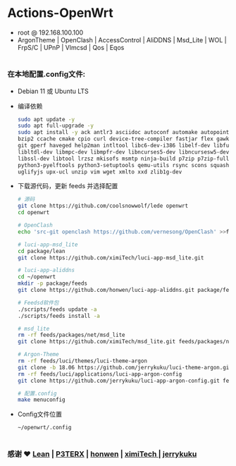 # Actions-OpenWrt

- root  @  192.168.100.100
- ArgonTheme | OpenClash | AccessControl | AliDDNS | Msd_Lite | WOL | FrpS/C | UPnP | Vlmcsd | Qos | Eqos
#
### 在本地配置.config文件:
- Debian 11 或 Ubuntu LTS
- 编译依赖

   ```bash
   sudo apt update -y
   sudo apt full-upgrade -y
   sudo apt install -y ack antlr3 asciidoc autoconf automake autopoint binutils bison build-essential \
   bzip2 ccache cmake cpio curl device-tree-compiler fastjar flex gawk gettext gcc-multilib g++-multilib \
   git gperf haveged help2man intltool libc6-dev-i386 libelf-dev libfuse-dev libglib2.0-dev libgmp3-dev \
   libltdl-dev libmpc-dev libmpfr-dev libncurses5-dev libncursesw5-dev libpython3-dev libreadline-dev \
   libssl-dev libtool lrzsz mkisofs msmtp ninja-build p7zip p7zip-full patch pkgconf python2.7 python3 \
   python3-pyelftools python3-setuptools qemu-utils rsync scons squashfs-tools subversion swig texinfo \
   uglifyjs upx-ucl unzip vim wget xmlto xxd zlib1g-dev
   ```

- 下载源代码，更新 feeds 并选择配置

   ```bash
   # 源码
   git clone https://github.com/coolsnowwolf/lede openwrt
   cd openwrt
   
   # OpenClash
   echo 'src-git openclash https://github.com/vernesong/OpenClash' >>feeds.conf.default
   
   # luci-app-msd_lite
   cd package/lean
   git clone https://github.com/ximiTech/luci-app-msd_lite.git
   
   # luci-app-aliddns
   cd ~/openwrt
   mkdir -p package/feeds
   git clone https://github.com/honwen/luci-app-aliddns.git package/feeds/luci-app-aliddns

   # Feedsd软件包
   ./scripts/feeds update -a
   ./scripts/feeds install -a
   
   # msd_lite
   rm -rf feeds/packages/net/msd_lite
   git clone https://github.com/ximiTech/msd_lite.git feeds/packages/net/msd_lite
   
   # Argon-Theme
   rm -rf feeds/luci/themes/luci-theme-argon
   git clone -b 18.06 https://github.com/jerrykuku/luci-theme-argon.git feeds/luci/themes/luci-theme-argon
   rm -rf feeds/luci/applications/luci-app-argon-config
   git clone https://github.com/jerrykuku/luci-app-argon-config.git feeds/luci/applications/luci-app-argon-config

   # 配置.config
   make menuconfig
   ```

- Config文件位置
  ```bash
  ~/openwrt/.config
  ```

#
### 感谢 ❤️  [Lean](https://github.com/coolsnowwolf/lede) |  [P3TERX](https://github.com/P3TERX/Actions-OpenWrt)  |  [honwen](https://github.com/honwen/luci-app-aliddns) |  [ximiTech ](https://github.com/ximiTech)  |  [jerrykuku](https://github.com/jerrykuku)
